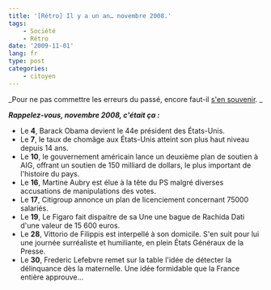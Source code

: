 ```yaml
---
title: '[Rétro] Il y a un an… novembre 2008.'
tags:
    - Société
    - Rétro
date: '2009-11-01'
lang: fr
type: post
categories:
    - citoyen
---
```


_Pour ne pas commettre les erreurs du passé, encore faut-il [s'en souvenir](/?s=[R%C3%A9tro]). _

_**Rappelez-vous, novembre 2008, c'était ça&nbsp;:**_

*   Le **4**, Barack Obama devient le 44e président des États-Unis.
*   Le **7**, le taux de chomâge aux États-Unis atteint son plus haut niveau depuis 14 ans.
*   Le **10**, le gouvernement américain lance un deuxième plan de soutien à AIG, offrant un soutien de 150 milliard de dollars, le plus important de l'histoire du pays.
*   Le **16**, Martine Aubry est élue à la tête du PS malgré diverses accusations de manipulations des votes.
*   Le **17**, Citigroup annonce un plan de licenciement concernant 75000 salariés.
*   Le **19**, Le Figaro fait dispaitre de sa Une une bague de Rachida Dati d'une valeur de 15 600 euros.
*   Le **28**, Vittorio de Filippis est interpellé à son domicile. S'en suit pour lui une journée surréaliste et humiliante, en plein États Généraux de la Presse.
*   Le **30**, Frederic Lefebvre remet sur la table l'idée de détecter la délinquance dès la maternelle. Une idée formidable que la France entière approuve…